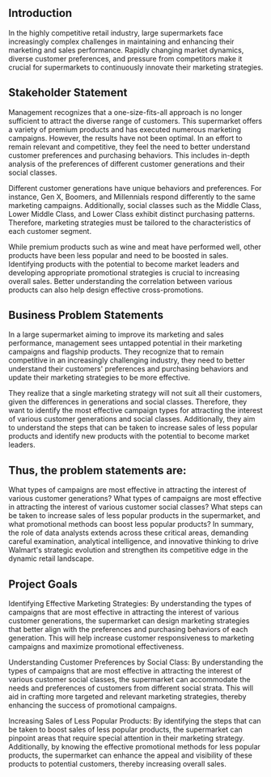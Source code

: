 ## Introduction
In the highly competitive retail industry, large supermarkets face increasingly complex challenges in maintaining and enhancing their marketing and sales performance. Rapidly changing market dynamics, diverse customer preferences, and pressure from competitors make it crucial for supermarkets to continuously innovate their marketing strategies.

## Stakeholder Statement
Management recognizes that a one-size-fits-all approach is no longer sufficient to attract the diverse range of customers. This supermarket offers a variety of premium products and has executed numerous marketing campaigns. However, the results have not been optimal. In an effort to remain relevant and competitive, they feel the need to better understand customer preferences and purchasing behaviors. This includes in-depth analysis of the preferences of different customer generations and their social classes.

Different customer generations have unique behaviors and preferences. For instance, Gen X, Boomers, and Millennials respond differently to the same marketing campaigns. Additionally, social classes such as the Middle Class, Lower Middle Class, and Lower Class exhibit distinct purchasing patterns. Therefore, marketing strategies must be tailored to the characteristics of each customer segment.

While premium products such as wine and meat have performed well, other products have been less popular and need to be boosted in sales. Identifying products with the potential to become market leaders and developing appropriate promotional strategies is crucial to increasing overall sales. Better understanding the correlation between various products can also help design effective cross-promotions.

## Business Problem Statements
In a large supermarket aiming to improve its marketing and sales performance, management sees untapped potential in their marketing campaigns and flagship products. They recognize that to remain competitive in an increasingly challenging industry, they need to better understand their customers' preferences and purchasing behaviors and update their marketing strategies to be more effective.

They realize that a single marketing strategy will not suit all their customers, given the differences in generations and social classes. Therefore, they want to identify the most effective campaign types for attracting the interest of various customer generations and social classes. Additionally, they aim to understand the steps that can be taken to increase sales of less popular products and identify new products with the potential to become market leaders.

## Thus, the problem statements are:

What types of campaigns are most effective in attracting the interest of various customer generations?
What types of campaigns are most effective in attracting the interest of various customer social classes?
What steps can be taken to increase sales of less popular products in the supermarket, and what promotional methods can boost less popular products?
In summary, the role of data analysts extends across these critical areas, demanding careful examination, analytical intelligence, and innovative thinking to drive Walmart's strategic evolution and strengthen its competitive edge in the dynamic retail landscape.

## Project Goals
Identifying Effective Marketing Strategies:
By understanding the types of campaigns that are most effective in attracting the interest of various customer generations, the supermarket can design marketing strategies that better align with the preferences and purchasing behaviors of each generation. This will help increase customer responsiveness to marketing campaigns and maximize promotional effectiveness.

Understanding Customer Preferences by Social Class:
By understanding the types of campaigns that are most effective in attracting the interest of various customer social classes, the supermarket can accommodate the needs and preferences of customers from different social strata. This will aid in crafting more targeted and relevant marketing strategies, thereby enhancing the success of promotional campaigns.

Increasing Sales of Less Popular Products:
By identifying the steps that can be taken to boost sales of less popular products, the supermarket can pinpoint areas that require special attention in their marketing strategy. Additionally, by knowing the effective promotional methods for less popular products, the supermarket can enhance the appeal and visibility of these products to potential customers, thereby increasing overall sales.
